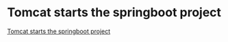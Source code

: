 # Tomcat starts the springboot project
[Tomcat starts the springboot project](https://aiwithcloud.com/2022/09/15/tomcat_starts_the_springboot_project/)